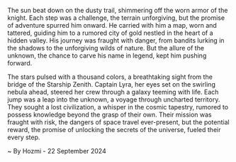 
The sun beat down on the dusty trail, shimmering off the worn armor of the knight. Each step was a challenge, the terrain unforgiving, but the promise of adventure spurred him onward. He carried with him a map, worn and tattered, guiding him to a rumored city of gold nestled in the heart of a hidden valley. His journey was fraught with danger, from bandits lurking in the shadows to the unforgiving wilds of nature. But the allure of the unknown, the chance to carve his name in legend, kept him pushing forward.

The stars pulsed with a thousand colors, a breathtaking sight from the bridge of the Starship Zenith. Captain Lyra, her eyes set on the swirling nebula ahead, steered her crew through a galaxy teeming with life. Each jump was a leap into the unknown, a voyage through uncharted territory. They sought a lost civilization, a whisper in the cosmic tapestry, rumored to possess knowledge beyond the grasp of their own. Their mission was fraught with risk, the dangers of space travel ever-present, but the potential reward, the promise of unlocking the secrets of the universe, fueled their every step. 

~ By Hozmi - 22 September 2024

